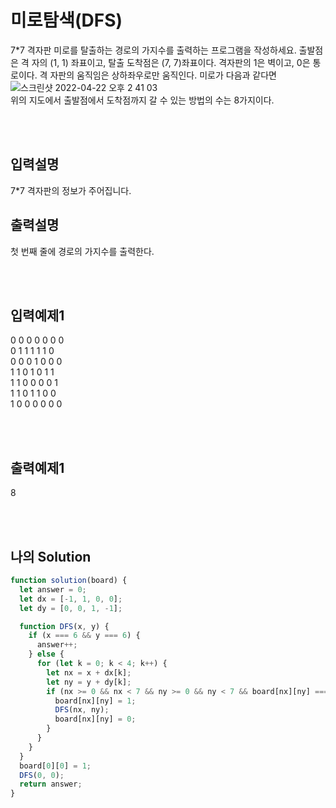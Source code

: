 # 미로탐색(DFS)

7\*7 격자판 미로를 탈출하는 경로의 가지수를 출력하는 프로그램을 작성하세요. 출발점은 격 자의 (1, 1) 좌표이고, 탈출 도착점은 (7, 7)좌표이다. 격자판의 1은 벽이고, 0은 통로이다. 격 자판의 움직임은 상하좌우로만 움직인다. 미로가 다음과 같다면 <br/>
![스크린샷 2022-04-22 오후 2 41 03](https://user-images.githubusercontent.com/68778883/164610596-fcd9cdc3-120e-4f1d-afe7-8cefbda8c5c8.png)<br/>
위의 지도에서 출발점에서 도착점까지 갈 수 있는 방법의 수는 8가지이다.

<br/>
<br/>

## 입력설명

7\*7 격자판의 정보가 주어집니다.

## 출력설명

첫 번째 줄에 경로의 가지수를 출력한다.

<br/>
<br/>

## 입력예제1

0 0 0 0 0 0 0<br/>
0 1 1 1 1 1 0<br/>
0 0 0 1 0 0 0<br/>
1 1 0 1 0 1 1<br/>
1 1 0 0 0 0 1<br/>
1 1 0 1 1 0 0<br/>
1 0 0 0 0 0 0

<br/>
<br/>

## 출력예제1

8

<br/>
<br/>

## 나의 Solution

```javascript
function solution(board) {
  let answer = 0;
  let dx = [-1, 1, 0, 0];
  let dy = [0, 0, 1, -1];

  function DFS(x, y) {
    if (x === 6 && y === 6) {
      answer++;
    } else {
      for (let k = 0; k < 4; k++) {
        let nx = x + dx[k];
        let ny = y + dy[k];
        if (nx >= 0 && nx < 7 && ny >= 0 && ny < 7 && board[nx][ny] === 0) {
          board[nx][ny] = 1;
          DFS(nx, ny);
          board[nx][ny] = 0;
        }
      }
    }
  }
  board[0][0] = 1;
  DFS(0, 0);
  return answer;
}
```

